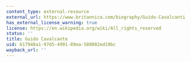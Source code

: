 ```yaml
---
content_type: external-resource
external_url: https://www.britannica.com/biography/Guido-Cavalcanti
has_external_license_warning: true
license: https://en.wikipedia.org/wiki/All_rights_reserved
status: ''
title: Guido Cavalcante
uid: 617948a1-97d5-4991-89ea-589802ed19bc
wayback_url: ''
---
```

